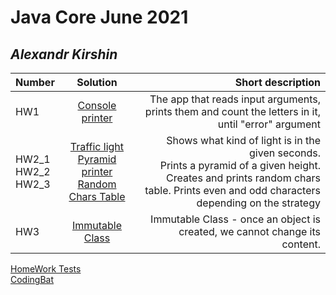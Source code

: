 # Java Core June 2021

## *_Alexandr Kirshin_*

| Number       | Solution       | Short description  |
| ------------- |:-------------:| -----:|
|  HW1   |[Console printer](https://github.com/NikolaevArtem/Java_Core_June_2021/tree/feature/AlexandrKirshin/src/main/java/homework_1)| The app that reads input arguments, prints them and count the letters in it, until "error" argument |
|  HW2_1 </br> HW2_2 </br> HW2_3 |[Traffic light](https://github.com/NikolaevArtem/Java_Core_June_2021/tree/feature/AlexandrKirshin/src/main/java/homework_2/traffic_light) </br> [Pyramid printer](https://github.com/NikolaevArtem/Java_Core_June_2021/tree/feature/AlexandrKirshin/src/main/java/homework_2/pyramid_printer) </br> [Random Chars Table](https://github.com/NikolaevArtem/Java_Core_June_2021/tree/feature/AlexandrKirshin/src/main/java/homework_2/random_chars_table)    |Shows what kind of light is in the given seconds. </br> Prints a pyramid of a given height. </br> Creates and prints random chars table. Prints even and odd characters depending on the strategy 
|  HW3 |[Immutable Class](https://github.com/NikolaevArtem/Java_Core_June_2021/tree/feature/AlexandrKirshin/src/main/java/homework_2/random_chars_table)|Immutable Class - once an object is created, we cannot change its content.


[HomeWork Tests](https://github.com/NikolaevArtem/Java_Core_June_2021/tree/feature/AlexandrKirshin/src/test/java)  
[CodingBat](https://codingbat.com/done?user=kirhin1@gmail.com&tag=3702120574)